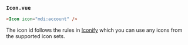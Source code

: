 ### `Icon.vue`

```html
<Icon icon="mdi:account" />
```

The icon id follows the rules in [Iconify](https://iconify.design/) which you can use any icons from the supported icon sets.
